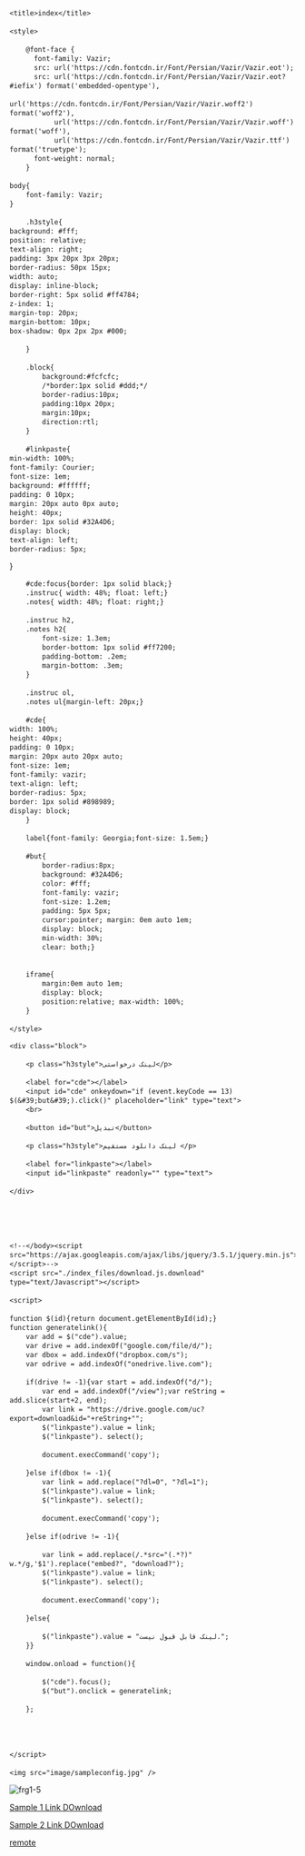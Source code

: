 
<!-- saved from url=(0084)https://farazgar.ir/Tools/General/Direct%20link%20Google%20Drive/Google%20Drive.html -->
<html lang="en"><head><meta http-equiv="Content-Type" content="text/html; charset=UTF-8">

	
	<title>index</title>
  
	<style>

		@font-face {
		  font-family: Vazir;
		  src: url('https://cdn.fontcdn.ir/Font/Persian/Vazir/Vazir.eot');
		  src: url('https://cdn.fontcdn.ir/Font/Persian/Vazir/Vazir.eot?#iefix') format('embedded-opentype'),
			   url('https://cdn.fontcdn.ir/Font/Persian/Vazir/Vazir.woff2') format('woff2'),
			   url('https://cdn.fontcdn.ir/Font/Persian/Vazir/Vazir.woff') format('woff'),
			   url('https://cdn.fontcdn.ir/Font/Persian/Vazir/Vazir.ttf') format('truetype');
		  font-weight: normal;
		}
		
	body{
	    font-family: Vazir;
	}
		
		.h3style{
    background: #fff;
    position: relative;
    text-align: right;
    padding: 3px 20px 3px 20px;
    border-radius: 50px 15px;
    width: auto;
    display: inline-block;
    border-right: 5px solid #ff4784;
    z-index: 1;
    margin-top: 20px;
    margin-bottom: 10px;
    box-shadow: 0px 2px 2px #000;
			
		}
		
		.block{
			background:#fcfcfc;
			/*border:1px solid #ddd;*/
			border-radius:10px;
			padding:10px 20px;
			margin:10px;
			direction:rtl;
		}
		
		#linkpaste{
    min-width: 100%;
    font-family: Courier;
    font-size: 1em;
    background: #ffffff;
    padding: 0 10px;
    margin: 20px auto 0px auto;
    height: 40px;
    border: 1px solid #32A4D6;
    display: block;
    text-align: left;
    border-radius: 5px;
}
		
		#cde:focus{border: 1px solid black;}
		.instruc{ width: 48%; float: left;}
		.notes{ width: 48%; float: right;}
		
		.instruc h2,
		.notes h2{
			font-size: 1.3em;
			border-bottom: 1px solid #ff7200;
			padding-bottom: .2em;
			margin-bottom: .3em;
		}
		
		.instruc ol,
		.notes ul{margin-left: 20px;}

		#cde{
    width: 100%;
    height: 40px;
    padding: 0 10px;
    margin: 20px auto 20px auto;
    font-size: 1em;
    font-family: vazir;
    text-align: left;
    border-radius: 5px;
    border: 1px solid #898989;
    display: block;
		}

		label{font-family: Georgia;font-size: 1.5em;}
		
		#but{
			border-radius:8px;
			background: #32A4D6;
			color: #fff;
			font-family: vazir;
			font-size: 1.2em;
			padding: 5px 5px;
			cursor:pointer; margin: 0em auto 1em;
			display: block;
			min-width: 30%;
			clear: both;}
		
		
		iframe{
			margin:0em auto 1em;
			display: block;
			position:relative; max-width: 100%;
		}
		
	</style>
	
<link rel="prefetch"></head>

<body>

	
	
	<div class="block">

		<p class="h3style">لینک درخواستی</p> 
		
		<label for="cde"></label> 
		<input id="cde" onkeydown="if (event.keyCode == 13) $(&#39;but&#39;).click()" placeholder="link" type="text">
		<br>
		
		<button id="but">تبدیل</button> 
		
		<p class="h3style">لینک دانلود مستقیم </p> 
		
		<label for="linkpaste"></label> 
		<input id="linkpaste" readonly="" type="text">
	
	</div>
	




	<!--</body><script src="https://ajax.googleapis.com/ajax/libs/jquery/3.5.1/jquery.min.js"></script>-->
	<script src="./index_files/download.js.download" type="text/Javascript"></script>
	
	<script>
	
	function $(id){return document.getElementById(id);}
	function generatelink(){
		var add = $("cde").value;
		var drive = add.indexOf("google.com/file/d/");
		var dbox = add.indexOf("dropbox.com/s");
		var odrive = add.indexOf("onedrive.live.com");
	
		if(drive != -1){var start = add.indexOf("d/");
			var end = add.indexOf("/view");var reString = add.slice(start+2, end);
			var link = "https://drive.google.com/uc?export=download&id="+reString+"";
			$("linkpaste").value = link;
			$("linkpaste"). select();
			
			document.execCommand('copy');
		
		}else if(dbox != -1){
			var link = add.replace("?dl=0", "?dl=1");
			$("linkpaste").value = link;
			$("linkpaste"). select();
			
			document.execCommand('copy');
			
		}else if(odrive != -1){
		
			var link = add.replace(/.*src="(.*?)" w.*/g,'$1').replace("embed?", "download?");
			$("linkpaste").value = link;
			$("linkpaste"). select();
			
			document.execCommand('copy');
		
		}else{
		
			$("linkpaste").value = "لینک قابل قبول نیست.";
		}}
			
		window.onload = function(){
		
			$("cde").focus();
			$("but").onclick = generatelink;

		};


   
	
	</script>

	<img src="image/sampleconfig.jpg" />

  		
</body></html>

![frg1-5](https://github.com/mostafacpr/FixGsm/assets/120664716/fb704b40-b39f-4971-861f-54d7bb0deb57)


[Sample 1 Link DOwnload](https://drive.google.com/uc?export=download&id=1kTAPs7fMtB9dGfnPOxnoUDsS9bVgoMfF)

[Sample 2 Link DOwnload](https://drive.google.com/uc?export=download&id=1nxM0tFaUebinzVUQE-bB4gfbwgOCR3o5)

[remote](https://qtext.io/118)





